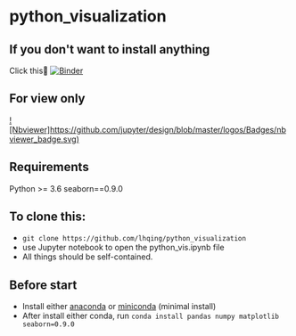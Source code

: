 # python_visualization

## If you don't want to install anything
Click this🐷 [![Binder](https://mybinder.org/badge.svg)](https://mybinder.org/v2/gh/lhqing/python_visualization/master)

## For view only
[![Nbviewer]https://github.com/jupyter/design/blob/master/logos/Badges/nbviewer_badge.svg)](http://nbviewer.jupyter.org/github/lhqing/python_visualization/blob/master/python_vis.ipynb)

## Requirements
Python >= 3.6
seaborn==0.9.0

## To clone this:
- `git clone https://github.com/lhqing/python_visualization`
- use Jupyter notebook to open the python_vis.ipynb file
- All things should be self-contained.

## Before start
- Install either [anaconda](https://www.anaconda.com/download/) or [miniconda](https://conda.io/miniconda.html) (minimal install)
- After install either conda, run `conda install pandas numpy matplotlib seaborn=0.9.0`
